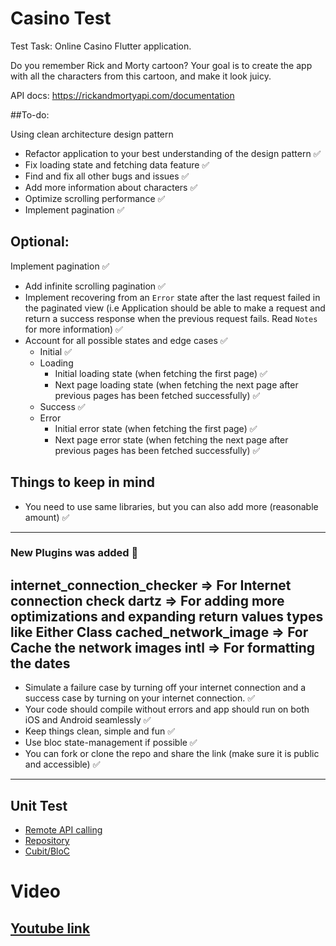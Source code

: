 # Casino Test

Test Task: Online Casino Flutter application.

Do you remember Rick and Morty cartoon? 
Your goal is to create the app with all the characters from this cartoon, and make it look juicy.

API docs: https://rickandmortyapi.com/documentation

##To-do:

Using clean architecture design pattern
- Refactor application to your best understanding of the design pattern ✅
- Fix loading state and fetching data feature ✅
- Find and fix all other bugs and issues ✅
- Add more information about characters ✅
- Optimize scrolling performance ✅
- Implement pagination ✅

## Optional:
Implement pagination ✅
- Add infinite scrolling pagination ✅
- Implement recovering from an `Error` state after the last request failed in the paginated view (i.e Application should be able to make a request and return a success response when the previous request fails. Read `Notes` for more information) ✅
- Account for all possible states and edge cases ✅
    - Initial ✅
    - Loading
        - Initial loading state (when fetching the first page) ✅
        - Next page loading state (when fetching the next page after previous pages has been fetched successfully) ✅
    - Success ✅
    - Error 
        - Initial error state (when fetching the first page) ✅
        - Next page error state (when fetching the next page after previous pages has been fetched successfully) ✅


## Things to keep in mind
- You need to use same libraries, but you can also add more (reasonable amount) ✅
----------------------------------------------------------------
### New Plugins was added 👀
  internet_connection_checker => For Internet connection check
  dartz => For adding more optimizations and expanding return values types like Either Class
  cached_network_image => For Cache the network images
  intl => For formatting the dates
---------------------------------------------------------------- 
- Simulate a failure case by turning off your internet connection and a success case by turning on your internet connection. ✅
- Your code should compile without errors and app should run on both iOS and Android seamlessly ✅
- Keep things clean, simple and fun ✅
- Use bloc state-management if possible ✅
- You can fork or clone the repo and share the link (make sure it is public and accessible) ✅
---------------------------------------------------------------- 
## Unit Test
- [Remote API calling](https://github.com/OmarBakry-eg/yolo_group_test/blob/main/test/remote_test/remote_test.dart)
- [Repository](https://github.com/OmarBakry-eg/yolo_group_test/blob/main/test/repo_test/repo_test.dart)
- [Cubit/BloC](https://github.com/OmarBakry-eg/yolo_group_test/blob/main/test/bloc_test/bloc_test.dart)

# Video
## [Youtube link](https://www.youtube.com/watch?v=A0TN1mCxtrA)